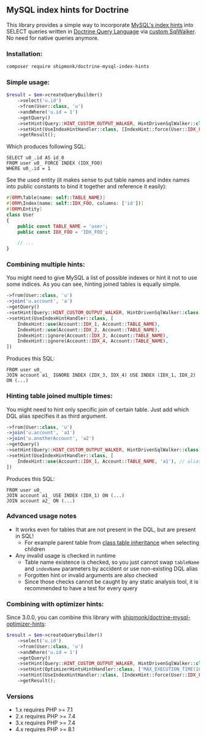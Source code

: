 ## MySQL index hints for Doctrine

This library provides a simple way to incorporate [MySQL's index hints](https://dev.mysql.com/doc/refman/8.0/en/index-hints.html)
into SELECT queries written in [Doctrine Query Language](https://www.doctrine-project.org/projects/doctrine-orm/en/2.9/reference/dql-doctrine-query-language.html)
via [custom SqlWalker](https://www.doctrine-project.org/projects/doctrine-orm/en/2.9/cookbook/dql-custom-walkers.html#modify-the-output-walker-to-generate-vendor-specific-sql).
No need for native queries anymore.

### Installation:

```sh
composer require shipmonk/doctrine-mysql-index-hints
```

### Simple usage:

```php
$result = $em->createQueryBuilder()
    ->select('u.id')
    ->from(User::class, 'u')
    ->andWhere('u.id = 1')
    ->getQuery()
    ->setHint(Query::HINT_CUSTOM_OUTPUT_WALKER, HintDrivenSqlWalker::class)
    ->setHint(UseIndexHintHandler::class, [IndexHint::force(User::IDX_FOO, User::TABLE_NAME)])
    ->getResult();
```

Which produces following SQL:

```mysql
SELECT u0_.id AS id_0
FROM user u0_ FORCE INDEX (IDX_FOO)
WHERE u0_.id = 1
```

See the used entity (it makes sense to put table names and index names into public constants to bind it together and reference it easily):

```php
#[ORM\Table(name: self::TABLE_NAME)]
#[ORM\Index(name: self::IDX_FOO, columns: ['id'])]
#[ORM\Entity]
class User
{
    public const TABLE_NAME = 'user';
    public const IDX_FOO = 'IDX_FOO';

    // ...
}
```

### Combining multiple hints:

You might need to give MySQL a list of possible indexes or hint it not to use some indices.
As you can see, hinting joined tables is equally simple.

```php
->from(User::class, 'u')
->join('u.account', 'a')
->getQuery()
->setHint(Query::HINT_CUSTOM_OUTPUT_WALKER, HintDrivenSqlWalker::class)
->setHint(UseIndexHintHandler::class, [
    IndexHint::use(Account::IDX_1, Account::TABLE_NAME),
    IndexHint::use(Account::IDX_2, Account::TABLE_NAME),
    IndexHint::ignore(Account::IDX_3, Account::TABLE_NAME),
    IndexHint::ignore(Account::IDX_4, Account::TABLE_NAME),
])
```

Produces this SQL:

```mysql
FROM user u0_
JOIN account a1_ IGNORE INDEX (IDX_3, IDX_4) USE INDEX (IDX_1, IDX_2) ON (...)
```

### Hinting table joined multiple times:

You might need to hint only specific join of certain table. Just add which DQL alias specifies it as third argument.

```php
->from(User::class, 'u')
->join('u.account', 'a1')
->join('u.anotherAccount', 'a2')
->getQuery()
->setHint(Query::HINT_CUSTOM_OUTPUT_WALKER, HintDrivenSqlWalker::class)
->setHint(UseIndexHintHandler::class, [
    IndexHint::use(Account::IDX_1, Account::TABLE_NAME, 'a1'), // alias needed
])
```

Produces this SQL:

```mysql
FROM user u0_
JOIN account a1_ USE INDEX (IDX_1) ON (...)
JOIN account a2_ ON (...)
```

### Advanced usage notes
- It works even for tables that are not present in the DQL, but are present in SQL!
    - For example parent table from [class table inheritance](https://www.doctrine-project.org/projects/doctrine-orm/en/2.9/reference/inheritance-mapping.html#class-table-inheritance) when selecting children
- Any invalid usage is checked in runtime
    - Table name existence is checked, so you just cannot swap `tableName` and `indexName` parameters by accident or use non-existing DQL alias
    - Forgotten hint or invalid arguments are also checked
    - Since those checks cannot be caught by any static analysis tool, it is recommended to have a test for every query

### Combining with optimizer hints:

Since 3.0.0, you can combine this library with [shipmonk/doctrine-mysql-optimizer-hints](https://github.com/shipmonk-rnd/doctrine-mysql-optimizer-hints):

```php
$result = $em->createQueryBuilder()
    ->select('u.id')
    ->from(User::class, 'u')
    ->andWhere('u.id = 1')
    ->getQuery()
    ->setHint(Query::HINT_CUSTOM_OUTPUT_WALKER, HintDrivenSqlWalker::class)
    ->setHint(OptimizerHintsHintHandler::class, ['MAX_EXECUTION_TIME(1000)'])
    ->setHint(UseIndexHintHandler::class, [IndexHint::force(User::IDX_FOO, User::TABLE_NAME)])
    ->getResult();
```

### Versions
- 1.x requires PHP >= 7.1
- 2.x requires PHP >= 7.4
- 3.x requires PHP >= 7.4
- 4.x requires PHP >= 8.1
